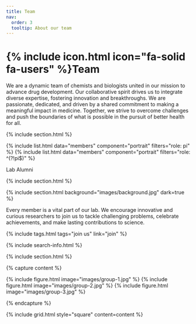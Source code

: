```yaml
---
title: Team
nav:
  order: 3
  tooltip: About our team
---
```


# {% include icon.html icon="fa-solid fa-users" %}Team

We are a dynamic team of chemists and biologists united in our mission to advance drug development. Our collaborative spirit drives us to integrate diverse expertise, fostering innovation and breakthroughs. We are passionate, dedicated, and driven by a shared commitment to making a meaningful impact in medicine. Together, we strive to overcome challenges and push the boundaries of what is possible in the pursuit of better health for all.

{% include section.html %}

{% include list.html data="members" component="portrait" filters="role: pi" %}
{% include list.html data="members" component="portrait" filters="role: ^(?!pi$)" %}

Lab Alumni

{% include section.html %}

{% include section.html background="images/background.jpg" dark=true %}

Every member is a vital part of our lab. We encourage innovative and curious researchers to join us to tackle challenging problems, celebrate achievements, and make lasting contributions to science. 

{% include tags.html tags="join us" link="join" %}

{% include search-info.html %}

{% include section.html %}

{% capture content %}

{% include figure.html image="images/group-1.jpg" %}
{% include figure.html image="images/group-2.jpg" %}
{% include figure.html image="images/group-3.jpg" %}

{% endcapture %}

{% include grid.html style="square" content=content %}
